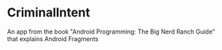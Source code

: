 # CriminalIntent
An app from the book "Android Programming: The Big Nerd Ranch Guide" that explains Android Fragments
